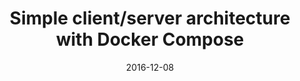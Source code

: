 ---
slug: "/compose"
date: "2016-12-08"
title: "Simple client/server architecture with Docker Compose"
description: "TODO"
---